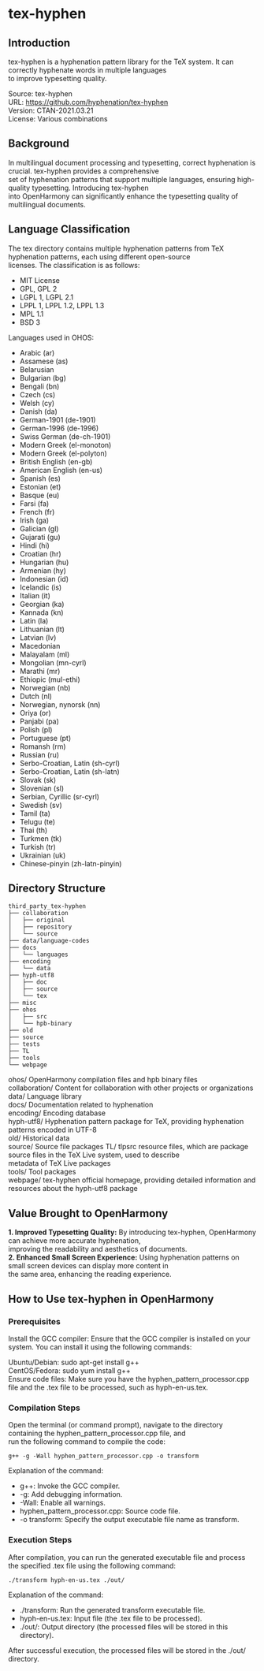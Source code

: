 # tex-hyphen
## Introduction
tex-hyphen is a hyphenation pattern library for the TeX system. It can correctly hyphenate words in multiple languages  
to improve typesetting quality.

Source: tex-hyphen  
URL: https://github.com/hyphenation/tex-hyphen  
Version: CTAN-2021.03.21  
License: Various combinations 

## Background
In multilingual document processing and typesetting, correct hyphenation is crucial. tex-hyphen provides a comprehensive  
set of hyphenation patterns that support multiple languages, ensuring high-quality typesetting. Introducing tex-hyphen  
into OpenHarmony can significantly enhance the typesetting quality of multilingual documents.

## Language Classification
The tex directory contains multiple hyphenation patterns from TeX hyphenation patterns, each using different open-source  
licenses. The classification is as follows:
* MIT License
* GPL, GPL 2
* LGPL 1, LGPL 2.1
* LPPL 1, LPPL 1.2, LPPL 1.3
* MPL 1.1
* BSD 3

Languages used in OHOS:
* Arabic (ar)
* Assamese (as)
* Belarusian
* Bulgarian (bg)
* Bengali (bn)
* Czech (cs)
* Welsh (cy)
* Danish (da)
* German-1901 (de-1901)
* German-1996 (de-1996)
* Swiss German (de-ch-1901)
* Modern Greek (el-monoton)
* Modern Greek (el-polyton)
* British English (en-gb)
* American English (en-us)
* Spanish (es)
* Estonian (et)
* Basque (eu)
* Farsi (fa)
* French (fr)
* Irish (ga)
* Galician (gl)
* Gujarati (gu)
* Hindi (hi)
* Croatian (hr)
* Hungarian (hu)
* Armenian (hy)
* Indonesian (id)
* Icelandic (is)
* Italian (it)
* Georgian (ka)
* Kannada (kn)
* Latin (la)
* Lithuanian (lt)
* Latvian (lv)
* Macedonian
* Malayalam (ml)
* Mongolian (mn-cyrl)
* Marathi (mr)
* Ethiopic (mul-ethi)
* Norwegian (nb)
* Dutch (nl)
* Norwegian, nynorsk (nn)
* Oriya (or)
* Panjabi (pa)
* Polish (pl)
* Portuguese (pt)
* Romansh (rm)
* Russian (ru)
* Serbo-Croatian, Latin (sh-cyrl)
* Serbo-Croatian, Latin (sh-latn)
* Slovak (sk)
* Slovenian (sl)
* Serbian, Cyrillic (sr-cyrl)
* Swedish (sv)
* Tamil (ta)
* Telugu (te)
* Thai (th)
* Turkmen (tk)
* Turkish (tr)
* Ukrainian (uk)
* Chinese-pinyin (zh-latn-pinyin)

## Directory Structure
```
third_party_tex-hyphen
├── collaboration
│   ├── original
│   ├── repository
│   └── source
├── data/language-codes
├── docs
│   └── languages
├── encoding
│   └── data
├── hyph-utf8
│   ├── doc
│   ├── source
│   └── tex
├── misc
├── ohos
│   ├── src
│   └── hpb-binary
├── old
├── source
├── tests
├── TL
├── tools
└── webpage
```

ohos/                OpenHarmony compilation files and hpb binary files  
collaboration/       Content for collaboration with other projects or organizations  
data/                Language library  
docs/                Documentation related to hyphenation  
encoding/            Encoding database  
hyph-utf8/           Hyphenation pattern package for TeX, providing hyphenation patterns encoded in UTF-8  
old/                 Historical data  
source/              Source file packages
TL/                  tlpsrc resource files, which are package source files in the TeX Live system, used to describe  
metadata of TeX Live packages  
tools/               Tool packages  
webpage/             tex-hyphen official homepage, providing detailed information and resources about the hyph-utf8 package  


## Value Brought to OpenHarmony
**1. Improved Typesetting Quality:** By introducing tex-hyphen, OpenHarmony can achieve more accurate hyphenation,  
improving the readability and aesthetics of documents.  
**2. Enhanced Small Screen Experience:** Using hyphenation patterns on small screen devices can display more content in  
the same area, enhancing the reading experience.

## How to Use tex-hyphen in OpenHarmony
### Prerequisites
Install the GCC compiler: Ensure that the GCC compiler is installed on your system. You can install it using the following commands:   

Ubuntu/Debian: sudo apt-get install g++  
CentOS/Fedora: sudo yum install g++  
Ensure code files: Make sure you have the hyphen_pattern_processor.cpp file and the .tex file to be processed, such as hyph-en-us.tex.

### Compilation Steps
Open the terminal (or command prompt), navigate to the directory containing the hyphen_pattern_processor.cpp file, and  
run the following command to compile the code:

```
g++ -g -Wall hyphen_pattern_processor.cpp -o transform
```

Explanation of the command:
- g++: Invoke the GCC compiler.
- -g: Add debugging information.
- -Wall: Enable all warnings.
- hyphen_pattern_processor.cpp: Source code file.
- -o transform: Specify the output executable file name as transform.

### Execution Steps
After compilation, you can run the generated executable file and process the specified .tex file using the following command:

```
./transform hyph-en-us.tex ./out/
```

Explanation of the command:
- ./transform: Run the generated transform executable file.
- hyph-en-us.tex: Input file (the .tex file to be processed).
- ./out/: Output directory (the processed files will be stored in this directory).

After successful execution, the processed files will be stored in the ./out/ directory.
